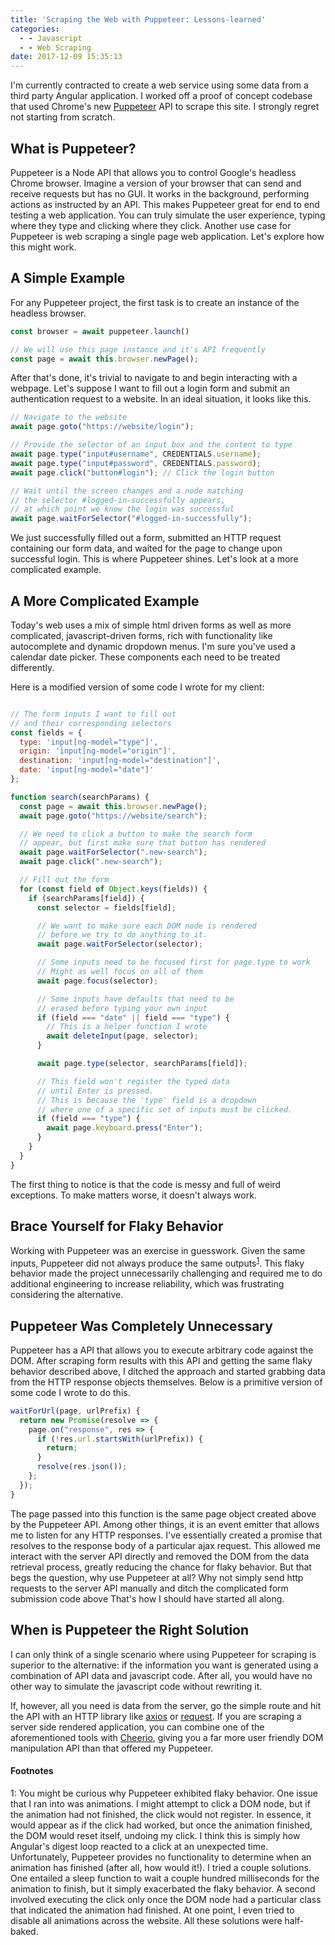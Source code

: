 ```yaml
---
title: 'Scraping the Web with Puppeteer: Lessons-learned'
categories:
  - - Javascript
  - - Web Scraping
date: 2017-12-09 15:35:13
---
```



I'm currently contracted to create a web service using some data from a third party Angular application. I worked off a proof of concept codebase that used Chrome's new [Puppeteer](https://github.com/GoogleChrome/puppeteer) API to scrape this site. I strongly regret not starting from scratch.

## What is Puppeteer?

Puppeteer is a Node API that allows you to control Google's headless Chrome browser. Imagine a version of your browser that can send and receive requests but has no GUI. It works in the background, performing actions as instructed by an API. This makes Puppeteer great for end to end testing a web application. You can truly simulate the user experience, typing where they type and clicking where they click. Another use case for Puppeteer is web scraping a single page web application. Let's explore how this might work.

## A Simple Example

For any Puppeteer project, the first task is to create an instance of the headless browser.

```js
const browser = await puppeteer.launch()

// We will use this page instance and it's API frequently
const page = await this.browser.newPage();
```

After that's done, it's trivial to navigate to and begin interacting with a webpage. Let's suppose I want to fill out a login form and submit an authentication request to a website. In an ideal situation, it looks like this.

```js
// Navigate to the website
await page.goto("https://website/login");

// Provide the selector of an input box and the content to type
await page.type("input#username", CREDENTIALS.username);
await page.type("input#password", CREDENTIALS.password);
await page.click("button#login"); // Click the login button

// Wait until the screen changes and a node matching
// the selector #logged-in-successfully appears,
// at which point we know the login was successful
await page.waitForSelector("#logged-in-successfully");
```

We just successfully filled out a form, submitted an HTTP request containing our form data, and waited for the page to change upon successful login. This is where Puppeteer shines. Let's look at a more complicated example.

## A More Complicated Example

Today's web uses a mix of simple html driven forms as well as more complicated, javascript-driven forms, rich with functionality like autocomplete and dynamic dropdown menus. I'm sure you've used a calendar date picker. These components each need to be treated differently.

Here is a modified version of some code I wrote for my client:

```js

// The form inputs I want to fill out
// and their corresponding selectors
const fields = {
  type: 'input[ng-model="type"]',
  origin: 'input[ng-model="origin"]',
  destination: 'input[ng-model="destination"]',
  date: 'input[ng-model="date"]'
};

function search(searchParams) {
  const page = await this.browser.newPage();
  await page.goto("https://website/search");

  // We need to click a button to make the search form
  // appear, but first make sure that button has rendered
  await page.waitForSelector(".new-search");
  await page.click(".new-search");

  // Fill out the form
  for (const field of Object.keys(fields)) {
    if (searchParams[field]) {
      const selector = fields[field];

      // We want to make sure each DOM node is rendered
      // before we try to do anything to it.
      await page.waitForSelector(selector);

      // Some inputs need to be focused first for page.type to work
      // Might as well focus on all of them
      await page.focus(selector);

      // Some inputs have defaults that need to be
      // erased before typing your own input
      if (field === "date" || field === "type") {
        // This is a helper function I wrote
        await deleteInput(page, selector);
      }

      await page.type(selector, searchParams[field]);

      // This field won't register the typed data
      // until Enter is pressed.
      // This is because the 'type' field is a dropdown
      // where one of a specific set of inputs must be clicked.
      if (field === "type") {
        await page.keyboard.press("Enter");
      }
    }
  }
}
```

The first thing to notice is that the code is messy and full of weird exceptions. To make matters worse, it doesn't always work.

## Brace Yourself for Flaky Behavior

Working with Puppeteer was an exercise in guesswork. Given the same inputs, Puppeteer did not always produce the same outputs<sup>[1](#footnote1)</sup>. This flaky behavior made the project unnecessarily challenging and required me to do additional engineering to increase reliability, which was frustrating considering the alternative.

## Puppeteer Was Completely Unnecessary

Puppeteer has a API that allows you to execute arbitrary code against the DOM. After scraping form results with this API and getting the same flaky behavior described above, I ditched the approach and started grabbing data from the HTTP response objects themselves. Below is a primitive version of some code I wrote to do this.

```js
waitForUrl(page, urlPrefix) {
  return new Promise(resolve => {
    page.on("response", res => {
      if (!res.url.startsWith(urlPrefix)) {
        return;
      }
      resolve(res.json());
    };
  });
}
```

The page passed into this function is the same page object created above by the Puppeteer API. Among other things, it is an event emitter that allows me to listen for any HTTP responses. I've essentially created a promise that resolves to the response body of a particular ajax request. This allowed me interact with the server API directly and removed the DOM from the data retrieval process, greatly reducing the chance for flaky behavior. But that begs the question, why use Puppeteer at all? Why not simply send http requests to the server API manually and ditch the complicated form submission code above That's how I should have started all along.

## When is Puppeteer the Right Solution

I can only think of a single scenario where using Puppeteer for scraping is superior to the alternative: if the information you want is generated using a combination of API data and javascript code. After all, you would have no other way to simulate the javascript code without rewriting it.

If, however, all you need is data from the server, go the simple route and hit the API with an HTTP library like [axios](https://github.com/axios/axios) or [request](https://github.com/request/request). If you are scraping a server side rendered application, you can combine one of the aforementioned tools with [Cheerio](https://github.com/cheeriojs/cheerio), giving you a far more user friendly DOM manipulation API than that offered my Puppeteer.

#### Footnotes
<a name="footnote1">1</a>: You might be curious why Puppeteer exhibited flaky behavior. One issue that I ran into was  animations. I might attempt to click a DOM node, but if the animation had not finished, the click would not register. In essence, it would appear as if the click had worked, but once the animation finished, the DOM would reset itself, undoing my click. I think this is simply how Angular's digest loop reacted to a click at an unexpected time. Unfortunately, Puppeteer provides no functionality to determine when an animation has finished (after all, how would it!). I tried a couple solutions. One entailed a sleep function to wait a couple hundred milliseconds for the animation to finish, but it simply exacerbated the flaky behavior. A second involved executing the click only once the DOM node had a particular class that indicated the animation had finished. At one point, I even tried to disable all animations across the website. All these solutions were half-baked.